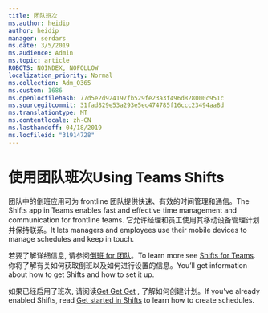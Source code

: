 ```yaml
---
title: 团队班次
ms.author: heidip
author: heidip
manager: serdars
ms.date: 3/5/2019
ms.audience: Admin
ms.topic: article
ROBOTS: NOINDEX, NOFOLLOW
localization_priority: Normal
ms.collection: Adm_O365
ms.custom: 1686
ms.openlocfilehash: 77d5e2d924197fb529fe23a3f496d828000c951c
ms.sourcegitcommit: 31fad829e53a293e5ec474785f16ccc23494aa8d
ms.translationtype: MT
ms.contentlocale: zh-CN
ms.lasthandoff: 04/18/2019
ms.locfileid: "31914728"
---
```

# <a name="using-teams-shifts"></a><span data-ttu-id="e1b9a-102">使用团队班次</span><span class="sxs-lookup"><span data-stu-id="e1b9a-102">Using Teams Shifts</span></span>

<span data-ttu-id="e1b9a-103">团队中的倒班应用可为 frontline 团队提供快速、有效的时间管理和通信。</span><span class="sxs-lookup"><span data-stu-id="e1b9a-103">The Shifts app in Teams enables fast and effective time management and communication for frontline teams.</span></span> <span data-ttu-id="e1b9a-104">它允许经理和员工使用其移动设备管理计划并保持联系。</span><span class="sxs-lookup"><span data-stu-id="e1b9a-104">It lets managers and employees use their mobile devices to manage schedules and keep in touch.</span></span>

<span data-ttu-id="e1b9a-105">若要了解详细信息, 请参阅[倒班 for 团队](https://docs.microsoft.com/en-us/microsoftteams/expand-teams-across-your-org/shifts-for-teams-landing-page)。</span><span class="sxs-lookup"><span data-stu-id="e1b9a-105">To learn more see [Shifts for Teams](https://docs.microsoft.com/en-us/microsoftteams/expand-teams-across-your-org/shifts-for-teams-landing-page).</span></span> <span data-ttu-id="e1b9a-106">你将了解有关如何获取倒班以及如何进行设置的信息。</span><span class="sxs-lookup"><span data-stu-id="e1b9a-106">You’ll get information about how to get Shifts and how to set it up.</span></span>

<span data-ttu-id="e1b9a-107">如果已经启用了班次, 请阅读[Get Get Get](https://support.office.com/en-us/article/get-started-in-shifts-5f3e30d8-1821-4904-be26-c3cd25a497d6) , 了解如何创建计划。</span><span class="sxs-lookup"><span data-stu-id="e1b9a-107">If you've already enabled Shifts, read [Get started in Shifts](https://support.office.com/en-us/article/get-started-in-shifts-5f3e30d8-1821-4904-be26-c3cd25a497d6) to learn how to create schedules.</span></span>

